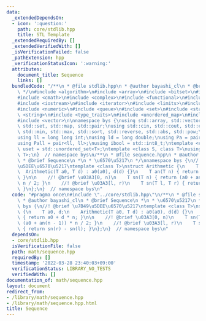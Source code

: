 ```yaml
---
data:
  _extendedDependsOn:
  - icon: ':question:'
    path: core/stdlib.hpp
    title: STL Template
  _extendedRequiredBy: []
  _extendedVerifiedWith: []
  _isVerificationFailed: false
  _pathExtension: hpp
  _verificationStatusIcon: ':warning:'
  attributes:
    document_title: Sequence
    links: []
  bundledCode: "/**\n * @file stdlib.hpp\n * @author bayashi_cl\n * @brief STL Template\n\
    \ */\n#include <algorithm>\n#include <array>\n#include <bitset>\n#include <cassert>\n\
    #include <cmath>\n#include <complex>\n#include <functional>\n#include <iomanip>\n\
    #include <iostream>\n#include <iterator>\n#include <limits>\n#include <map>\n\
    #include <numeric>\n#include <queue>\n#include <set>\n#include <stack>\n#include\
    \ <string>\n#include <type_traits>\n#include <unordered_map>\n#include <unordered_set>\n\
    #include <vector>\n\nnamespace bys {\nusing std::array, std::vector, std::string,\
    \ std::set, std::map, std::pair;\nusing std::cin, std::cout, std::endl;\nusing\
    \ std::min, std::max, std::sort, std::reverse, std::abs, std::pow;\n\n// alias\n\
    using ll = long long int;\nusing ld = long double;\nusing Pa = pair<int, int>;\n\
    using Pall = pair<ll, ll>;\nusing ibool = std::int8_t;\ntemplate <class T>\nusing\
    \ uset = std::unordered_set<T>;\ntemplate <class S, class T>\nusing umap = std::unordered_map<S,\
    \ T>;\n}  // namespace bys\n/**\n * @file sequence.hpp\n * @author bayashi_cl\n\
    \ * @brief Sequence\n *\n * \u6570\u5217\n */\nnamespace bys {\n//! @brief \u7B49\
    \u5DEE\u6570\u5217\ntemplate <class T>\nstruct Arithmetic {\n    T a0, d;\n  \
    \  Arithmetic(T a0, T d) : a0(a0), d(d) {}\n    T an(T n) { return a0 + d * n;\
    \ }\n\n    //! @brief \u03A3[0, n)\n    T sn(T n) { return (a0 + an(n - 1)) *\
    \ n / 2; }\n    //! @brief \u03A3[l, r)\n    T sn(T l, T r) { return sn(r) - sn(l);\
    \ }\n};\n}  // namespace bys\n"
  code: "#pragma once\n#include \"../core/stdlib.hpp\"\n/**\n * @file sequence.hpp\n\
    \ * @author bayashi_cl\n * @brief Sequence\n *\n * \u6570\u5217\n */\nnamespace\
    \ bys {\n//! @brief \u7B49\u5DEE\u6570\u5217\ntemplate <class T>\nstruct Arithmetic\
    \ {\n    T a0, d;\n    Arithmetic(T a0, T d) : a0(a0), d(d) {}\n    T an(T n)\
    \ { return a0 + d * n; }\n\n    //! @brief \u03A3[0, n)\n    T sn(T n) { return\
    \ (a0 + an(n - 1)) * n / 2; }\n    //! @brief \u03A3[l, r)\n    T sn(T l, T r)\
    \ { return sn(r) - sn(l); }\n};\n}  // namespace bys\n"
  dependsOn:
  - core/stdlib.hpp
  isVerificationFile: false
  path: math/sequence.hpp
  requiredBy: []
  timestamp: '2022-03-28 23:40:03+09:00'
  verificationStatus: LIBRARY_NO_TESTS
  verifiedWith: []
documentation_of: math/sequence.hpp
layout: document
redirect_from:
- /library/math/sequence.hpp
- /library/math/sequence.hpp.html
title: Sequence
---
```

